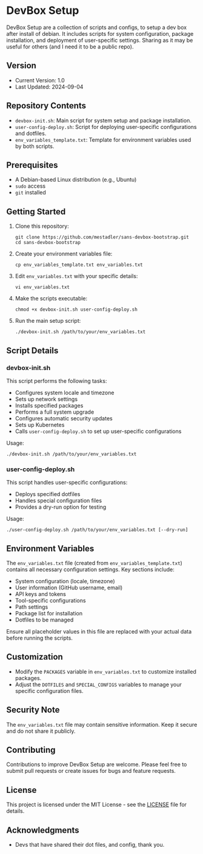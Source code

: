 # DevBox Setup

DevBox Setup are a collection of scripts and configs, to setup a dev box after install of debian. It includes scripts for system configuration, package installation, and deployment of user-specific settings.
Sharing as it may be useful for others (and I need it to be a public repo).

## Version

- Current Version: 1.0
- Last Updated: 2024-09-04

## Repository Contents

- `devbox-init.sh`: Main script for system setup and package installation.
- `user-config-deploy.sh`: Script for deploying user-specific configurations and dotfiles.
- `env_variables_template.txt`: Template for environment variables used by both scripts.

## Prerequisites

- A Debian-based Linux distribution (e.g., Ubuntu)
- `sudo` access
- `git` installed

## Getting Started

1. Clone this repository:
   ```
   git clone https://github.com/mestadler/sans-devbox-bootstrap.git
   cd sans-devbox-bootstrap
   ```

2. Create your environment variables file:
   ```
   cp env_variables_template.txt env_variables.txt
   ```

3. Edit `env_variables.txt` with your specific details:
   ```
   vi env_variables.txt
   ```

4. Make the scripts executable:
   ```
   chmod +x devbox-init.sh user-config-deploy.sh
   ```

5. Run the main setup script:
   ```
   ./devbox-init.sh /path/to/your/env_variables.txt
   ```

## Script Details

### devbox-init.sh

This script performs the following tasks:

- Configures system locale and timezone
- Sets up network settings
- Installs specified packages
- Performs a full system upgrade
- Configures automatic security updates
- Sets up Kubernetes
- Calls `user-config-deploy.sh` to set up user-specific configurations

Usage:
```
./devbox-init.sh /path/to/your/env_variables.txt
```

### user-config-deploy.sh

This script handles user-specific configurations:

- Deploys specified dotfiles
- Handles special configuration files
- Provides a dry-run option for testing

Usage:
```
./user-config-deploy.sh /path/to/your/env_variables.txt [--dry-run]
```

## Environment Variables

The `env_variables.txt` file (created from `env_variables_template.txt`) contains all necessary configuration settings. Key sections include:

- System configuration (locale, timezone)
- User information (GitHub username, email)
- API keys and tokens
- Tool-specific configurations
- Path settings
- Package list for installation
- Dotfiles to be managed

Ensure all placeholder values in this file are replaced with your actual data before running the scripts.

## Customization

- Modify the `PACKAGES` variable in `env_variables.txt` to customize installed packages.
- Adjust the `DOTFILES` and `SPECIAL_CONFIGS` variables to manage your specific configuration files.

## Security Note

The `env_variables.txt` file may contain sensitive information. Keep it secure and do not share it publicly.

## Contributing

Contributions to improve DevBox Setup are welcome. Please feel free to submit pull requests or create issues for bugs and feature requests.

## License

This project is licensed under the MIT License - see the [LICENSE](LICENSE) file for details.

## Acknowledgments

- Devs that have shared their dot files, and config, thank you.
